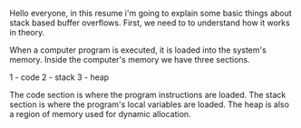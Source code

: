   Hello everyone, in this resume i'm going to explain some basic things
about stack based buffer overflows. First, we need to to understand how 
it works in theory.

  When a computer program is executed, it is loaded into the system's
memory. Inside the computer's memory we have three sections. 
 
  1 - code
  2 - stack
  3 - heap


  The code section is where the program instructions are loaded. 
  The stack section is where the program's local variables are loaded.
  The heap is also a region of memory used for dynamic allocation. 


